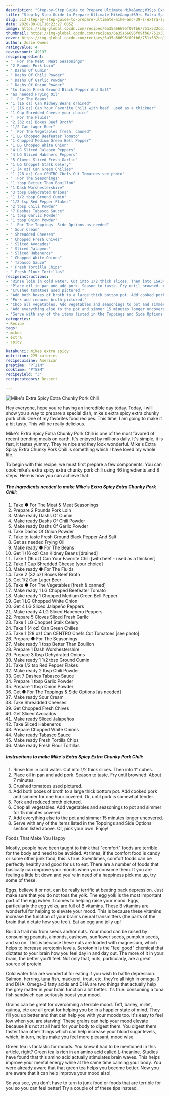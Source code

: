 ```yaml
---
description: "Step-by-Step Guide to Prepare Ultimate Mike&amp;#39;s Extra Spicy Extra Chunky Pork Chili"
title: "Step-by-Step Guide to Prepare Ultimate Mike&amp;#39;s Extra Spicy Extra Chunky Pork Chili"
slug: 513-step-by-step-guide-to-prepare-ultimate-mike-and-39-s-extra-spicy-extra-chunky-pork-chili
date: 2020-09-01T16:22:27.605Z
image: https://img-global.cpcdn.com/recipes/6a35a66695f09fb6/751x532cq70/mikes-extra-spicy-extra-chunky-pork-chili-recipe-main-photo.jpg
thumbnail: https://img-global.cpcdn.com/recipes/6a35a66695f09fb6/751x532cq70/mikes-extra-spicy-extra-chunky-pork-chili-recipe-main-photo.jpg
cover: https://img-global.cpcdn.com/recipes/6a35a66695f09fb6/751x532cq70/mikes-extra-spicy-extra-chunky-pork-chili-recipe-main-photo.jpg
author: Josie Owens
ratingvalue: 4
reviewcount: 49197
recipeingredient:
- "  For The Meat  Meat Seasonings"
- "2 Pounds Pork Loin"
- " Dashs Of Cumin"
- " Dashs Of Chili Powder"
- " Dashs Of Garlic Powder"
- " Dashs Of Onion Powder"
- "to taste Fresh Ground Black Pepper And Salt"
- "as needed Frying Oil"
- "  For The Beans"
- "1 (16 oz) Can Kidney Beans drained"
- "1 (16 oz) Can Your Favorite Chili with beef  used as a thickner"
- "1 Cup Shredded Cheese your choice"
- "  For The Fluids"
- "2 (32 oz) Boxes Beef Broth"
- "1/2 Can Lager Beer"
- "  For The Vegetables fresh  canned"
- "1 LG Chopped Beefeater Tomato"
- "1 Chopped Medium Green Bell Pepper"
- "1 LG Chopped White Onion"
- "4 LG Sliced Jalapeo Peppers"
- "4 LG Sliced Habenero Peppers"
- "5 Cloves Sliced Fresh Garlic"
- "1 LG Choppef Stalk Celery"
- "1 (4 oz) Can Green Chilies"
- "1 (28 oz) Can CENTRO Chefs Cut Tomatoes see photo"
- "  For The Seasonings"
- "1 tbsp Better Than Bouillon"
- "1 Dash Worshestershire"
- "3 tbsp Dehydrated Onions"
- "1 1/2 tbsp Ground Cumin"
- "1/2 tsp Red Pepper Flakes"
- "2 tbsp Chili Powder"
- "7 Dashes Tabasco Sauce"
- "1 tbsp Garlic Powder"
- "1 tbsp Onion Powder"
- "  For The Toppings  Side Options as needed"
- " Sour Cream"
- " Shreadded Cheeses"
- " Chopped Fresh Chives"
- " Sliced Avocados"
- " Sliced Jalapeos"
- " Sliced Habeneros"
- " Chopped White Onions"
- " Tabasco Sauce"
- " Fresh Tortilla Chips"
- " Fresh Flour Tortillas"
recipeinstructions:
- "Rinse loin in cold water. Cut into 1/2 thick slices. Then into 1&#34; cubes."
- "Place oil in pan and add pork. Season to taste. Fry until browned. About 7 minutes."
- "Crushed tomatoes used pictured."
- "Add both boxes of broth to a large thick bottom pot. Add cooked pork and simmer for one hour covered. Or, until pork is somewhat tender."
- "Pork and reduced broth pictured."
- "Chop all vegetables. Add vegetables and seasonings to pot and simmer for 15 minutes covered."
- "Add everything else to the pot and simmer 15 minutes longer uncovered."
- "Serve with any of the items listed in the Toppings and Side Options section listed above. Or, pick your own. Enjoy!"
categories:
- Recipe
tags:
- mikes
- extra
- spicy

katakunci: mikes extra spicy 
nutrition: 225 calories
recipecuisine: American
preptime: "PT21M"
cooktime: "PT58M"
recipeyield: "3"
recipecategory: Dessert

---
```



![Mike&#39;s Extra Spicy Extra Chunky Pork Chili](https://img-global.cpcdn.com/recipes/6a35a66695f09fb6/751x532cq70/mikes-extra-spicy-extra-chunky-pork-chili-recipe-main-photo.jpg)

Hey everyone, hope you're having an incredible day today. Today, I will show you a way to prepare a special dish, mike&#39;s extra spicy extra chunky pork chili. One of my favorites food recipes. This time, I am going to make it a bit tasty. This will be really delicious.

Mike&#39;s Extra Spicy Extra Chunky Pork Chili is one of the most favored of recent trending meals on earth. It's enjoyed by millions daily. It's simple, it is fast, it tastes yummy. They're nice and they look wonderful. Mike&#39;s Extra Spicy Extra Chunky Pork Chili is something which I have loved my whole life.




To begin with this recipe, we must first prepare a few components. You can cook mike&#39;s extra spicy extra chunky pork chili using 46 ingredients and 8 steps. Here is how you can achieve that.

<!--inarticleads1-->

##### The ingredients needed to make Mike&#39;s Extra Spicy Extra Chunky Pork Chili:

1. Take  ● For The Meat &amp; Meat Seasonings
1. Prepare 2 Pounds Pork Loin
1. Make ready  Dashs Of Cumin
1. Make ready  Dashs Of Chili Powder
1. Make ready  Dashs Of Garlic Powder
1. Take  Dashs Of Onion Powder
1. Take to taste Fresh Ground Black Pepper And Salt
1. Get as needed Frying Oil
1. Make ready  ● For The Beans
1. Get 1 (16 oz) Can Kidney Beans [drained]
1. Take 1 (16 oz) Can Your Favorite Chili [with beef - used as a thickner]
1. Take 1 Cup Shredded Cheese [your choice]
1. Make ready  ● For The Fluids
1. Take 2 (32 oz) Boxes Beef Broth
1. Get 1/2 Can Lager Beer
1. Take  ● For The Vegetables [fresh &amp; canned]
1. Make ready 1 LG Chopped Beefeater Tomato
1. Make ready 1 Chopped Medium Green Bell Pepper
1. Get 1 LG Chopped White Onion
1. Get 4 LG Sliced Jalapeño Peppers
1. Make ready 4 LG Sliced Habenero Peppers
1. Prepare 5 Cloves Sliced Fresh Garlic
1. Take 1 LG Choppef Stalk Celery
1. Take 1 (4 oz) Can Green Chilies
1. Take 1 (28 oz) Can CENTRO Chefs Cut Tomatoes [see photo]
1. Prepare  ● For The Seasonings
1. Make ready 1 tbsp Better Than Bouillon
1. Prepare 1 Dash Worshestershire
1. Prepare 3 tbsp Dehydrated Onions
1. Make ready 1 1/2 tbsp Ground Cumin
1. Take 1/2 tsp Red Pepper Flakes
1. Make ready 2 tbsp Chili Powder
1. Get 7 Dashes Tabasco Sauce
1. Prepare 1 tbsp Garlic Powder
1. Prepare 1 tbsp Onion Powder
1. Get  ● For The Toppings &amp; Side Options [as needed]
1. Make ready  Sour Cream
1. Take  Shreadded Cheeses
1. Get  Chopped Fresh Chives
1. Get  Sliced Avocados
1. Make ready  Sliced Jalapeños
1. Take  Sliced Habeneros
1. Prepare  Chopped White Onions
1. Make ready  Tabasco Sauce
1. Make ready  Fresh Tortilla Chips
1. Make ready  Fresh Flour Tortillas




<!--inarticleads2-->

##### Instructions to make Mike&#39;s Extra Spicy Extra Chunky Pork Chili:

1. Rinse loin in cold water. Cut into 1/2 thick slices. Then into 1&#34; cubes.
1. Place oil in pan and add pork. Season to taste. Fry until browned. About 7 minutes.
1. Crushed tomatoes used pictured.
1. Add both boxes of broth to a large thick bottom pot. Add cooked pork and simmer for one hour covered. Or, until pork is somewhat tender.
1. Pork and reduced broth pictured.
1. Chop all vegetables. Add vegetables and seasonings to pot and simmer for 15 minutes covered.
1. Add everything else to the pot and simmer 15 minutes longer uncovered.
1. Serve with any of the items listed in the Toppings and Side Options section listed above. Or, pick your own. Enjoy!




Foods That Make You Happy


Mostly, people have been taught to think that "comfort" foods are terrible for the body and need to be avoided. At times, if the comfort food is candy or some other junk food, this is true. Soemtimes, comfort foods can be perfectly healthy and good for us to eat. There are a number of foods that basically can improve your moods when you consume them. If you are feeling a little bit down and you're in need of a happiness pick me up, try some of these.

Eggs, believe it or not, can be really terrific at beating back depression. Just make sure that you do not toss the yolk. The egg yolk is the most important part of the egg iwhen it comes to helping raise your mood. Eggs, particularly the egg yolks, are full of B vitamins. These B vitamins are wonderful for helping to elevate your mood. This is because these vitamins increase the function of your brain's neural transmitters (the parts of the brain that dictate how you feel). Eat an egg and jolly up!

Build a trail mix from seeds and/or nuts. Your mood can be raised by consuming peanuts, almonds, cashews, sunflower seeds, pumpkin seeds, and so on. This is because these nuts are loaded with magnesium, which helps to increase serotonin levels. Serotonin is the "feel good" chemical that dictates to your brain how you feel day in and day out. The more of it in your brain, the better you'll feel. Not only that, nuts, particularly, are a great source of protein.

Cold water fish are wonderful for eating if you wish to battle depression. Salmon, herring, tuna fish, mackerel, trout, etc, they're all high in omega-3 and DHA. Omega-3 fatty acids and DHA are two things that actually help the grey matter in your brain function a lot better. It's true: consuming a tuna fish sandwich can seriously boost your mood. 

Grains can be great for overcoming a terrible mood. Teff, barley, millet, quinoa, etc are all great for helping you be in a happier state of mind. They fill you up better and that can help you with your moods too. It's easy to feel low when you are starving! These grains can help your mood elevate because it's not at all hard for your body to digest them. You digest them faster than other things which can help increase your blood sugar levels, which, in turn, helps make you feel more pleasant, mood wise.

Green tea is fantastic for moods. You knew it had to be mentioned in this article, right? Green tea is rich in an amino acid called L-theanine. Studies have found that this amino acid actually stimulates brain waves. This helps improve your mental energy while at the same time calming your body. You were already aware that that green tea helps you become better. Now you are aware that it can help improve your mood also!

So you see, you don't have to turn to junk food or foods that are terrible for you so you can feel better! Try  a  couple of  of  these  tips  instead.

